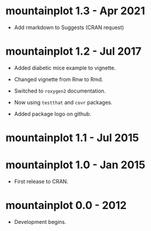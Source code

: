 # mountainplot 1.3 - Apr 2021

* Add rmarkdown to Suggests (CRAN request)

# mountainplot 1.2 - Jul 2017

* Added diabetic mice example to vignette.

* Changed vignette from Rnw to Rmd.

* Switched to `roxygen2` documentation.

* Now using `testthat` and `covr` packages.

* Added package logo on github.

# mountainplot 1.1 - Jul 2015

# mountainplot 1.0 - Jan 2015

* First release to CRAN.

# mountainplot 0.0 - 2012

* Development begins.
